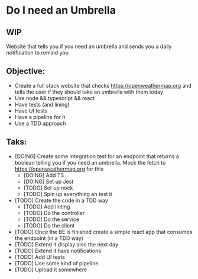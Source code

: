 # Do I need an Umbrella
## WIP

Website that tells you if you need an umbrella and sends you a daily notification to remind you

## Objective:

* Create a full stack website that checks https://openweathermap.org and tells the user if they should take an umbrella with them today
* Use node && typescript && react
* Have tests (and lining)
* Have UI tests
* Have a pipeline for it
* Use a TDD approach

## Taks:

* [DOING] Create some integration test for an endpoint that returns a boolean telling you if you need an umbrella. Mock the fetch to https://openweathermap.org for this
    * [DOING] Add TS
    * [DOING] Set up Jest
    * [TODO] Set up nock
    * [TODO] Spin up everything an test it
* [TODO] Create the code in a TDD way
    * [TODO] Add linting
    * [TODO] Do the controller
    * [TODO] Do the service
    * [TODO] Do the client
* [TODO] Once the BE is finished create a simple react app that consumes the endpoint (in a TDD way)
* [TODO] Extend it display also the next day
* [TODO] Extend it have notifications
* [TODO] Add UI tests
* [TODO] Use some kind of pipeline
* [TODO] Upload it somewhere
